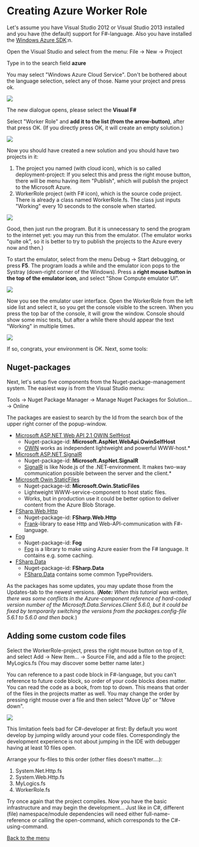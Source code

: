 # Creating Azure Worker Role #

Let's assume you have Visual Studio 2012 or Visual Studio 2013 installed and you have (the default) support for F#-language. Also you have installed the [Windows Azure SDK](http://www.windowsazure.com/en-us/downloads/):n.

Open the Visual Studio and select from the menu: File -> New -> Project

Type in to the search field **azure**

You may select "Windows Azure Cloud Service". Don't be bothered about the language selection, select any of those. Name your project and press ok.

![](1-NewProject.png)

The new dialogue opens, please select the **Visual F#**

Select "Worker Role" and **add it to the list (from the arrow-button)**, after that press OK. (If you directly press OK, it will create an empty solution.)

![](2-WorkerRole.png)

Now you should have created a new solution and you should have two projects in it:

 1. The project you named (with cloud icon), which is so called deployment-project: If you select this and press the right mouse button, there will be menu having item "Publish", which will publish the project to the Microsoft Azure.
 2. WorkerRole project (with F# icon), which is the source code project. There is already a class named WorkerRole.fs. The class just inputs "Working" every 10 seconds to the console when started.

![](3-SolutionExplorer.png)

Good, then just run the program. But it is unnecessary to send the program to the internet yet: you may run this from the emulator. (The emulator works "quite ok", so it is better to try to publish the projects to the Azure every now and then.)

To start the emulator, select from the menu Debug -> Start debugging, or press **F5**. The program loads a while and the emulator icon pops to the Systray (down-right corner of the Windows). Press a **right mouse button in the top of the emulator icon**, and select "Show Compute emulator UI".

![](4-Systray.png)

Now you see the emulator user interface. Open the WorkerRole from the left side list and select it, so you get the console visible to the screen. When you press the top bar of the console, it will grow the window. Console should show some misc texts, but after a while there should appear the text "Working" in multiple times.

![](5-ComputeEmulator.png)

If so, congrats, your environment is OK. Next, some tools:

## Nuget-packages ##

Next, let's setup five components from the Nuget-package-management system. The easiest way is from the Visual Studio menu:

Tools -> Nuget Package Manager -> Manage Nuget Packages for Solution... -> Online

The packages are easiest to search by the Id from the search box of the upper right corner of the popup-window.

- [Microsoft ASP.NET Web API 2.1 OWIN SelfHost](http://www.nuget.org/packages/Microsoft.AspNet.WebApi.OwinSelfHost/)
	- Nuget-package-id:  **Microsoft.AspNet.WebApi.OwinSelfHost**
	- [OWIN](http://owin.org/) works as independent lightweight and powerful WWW-host.*
- [Microsoft ASP.NET SignalR](https://www.nuget.org/packages/Microsoft.AspNet.SignalR/)
	- Nuget-package-id: **Microsoft.AspNet.SignalR**
	- [SignalR](http://www.asp.net/signalr) is like Node.js of the .NET-environment. It makes two-way communication possible between the server and the client.* 
- [Microsoft Owin StaticFiles](http://www.nuget.org/packages/Microsoft.Owin.StaticFiles/)
	- Nuget-package-id: **Microsoft.Owin.StaticFiles**
	- Lightweight WWW-service-component to host static files. 
	- Works, but in production use it could be better option to deliver content from the Azure Blob Storage.
- [FSharp.Web.Http](http://www.nuget.org/packages/FSharp.Web.Http/)
	- Nuget-package-id: **FSharp.Web.Http**
	- [Frank](http://frank-fs.github.io/frank/)-library to ease Http and Web-API-communication with F#-language.
- [Fog](https://www.nuget.org/packages/Fog)
	- Nuget-package-id: **Fog**
	- [Fog](http://dmohl.github.io/Fog/) is a library to make using Azure easier from the F# language. It contains e.g. some caching.
- [FSharp.Data](https://www.nuget.org/packages/Fog)
	- Nuget-package-id: **FSharp.Data**
	- [FSharp.Data](http://fsharp.github.io/FSharp.Data/) contains some common TypeProviders.

As the packages has some updates, you may update those from the Updates-tab to the newest versions. (***Note:** When this tutorial was written, there was some conflicts in the Azure-component reference of hard-coded version number of the Microsoft.Data.Services.Client 5.6.0, but it could be fixed by temporarily switching the versions from the  packages.config-file 5.6.1 to 5.6.0 and then back.*)

## Adding some custom code files ##

Select the WorkerRole-project, press the right mouse button on top of it, and select Add -> New Item... -> Source File, and add a file to the project: MyLogics.fs
(You may discover some better name later.)

You can reference to a past code block in F#-language, but you can't reference to future code block, so order of your code blocks does matter. You can read the code as a book, from top to down. This means that order of the files in the projects matter as well. You may change the order by pressing right mouse over a file and then select "Move Up" or "Move down".

![](6-SolutionExplorer.png)

This limitation feels bad for C#-developer at first: By default you wont develop by jumping wildly around your code files. Correspondingly the development experience is not about jumping in the IDE with debugger having at least 10 files open.

Arrange your fs-files to this order (other files doesn't matter....):

1. System.Net.Http.fs
2. System.Web.Http.fs
3. MyLogics.fs
4. WorkerRole.fs

Try once again that the project compiles. Now you have the basic infrastructure and may begin the development... Just like in C#, different (file) namespace/module dependencies will need either full-name-reference or calling the open-command, which corresponds to the C#-using-command.


[Back to the menu](../ReadmeEng.html)
